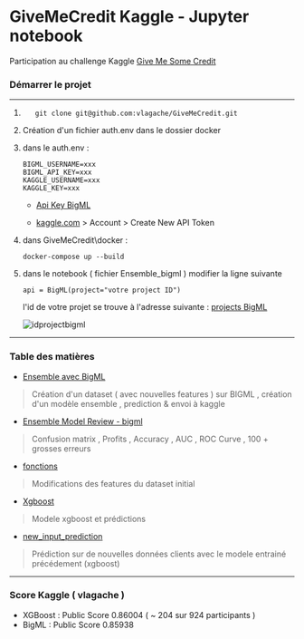 # GiveMeCredit Kaggle - Jupyter notebook 

Participation au challenge Kaggle [Give Me Some Credit ](https://www.kaggle.com/c/GiveMeSomeCredit)


### Démarrer le projet 
________________________________________________________
1. 
     ```
        git clone git@github.com:vlagache/GiveMeCredit.git
     ```
2. Création d'un fichier auth.env dans le dossier docker
3. dans le auth.env : 
    ```
    BIGML_USERNAME=xxx
    BIGML_API_KEY=xxx
    KAGGLE_USERNAME=xxx
    KAGGLE_KEY=xxx
    ```
    - [Api Key BigML](https://bigml.com/account/apikey)

    - [kaggle.com](https://www.kaggle.com/) > Account > Create New API Token
4. dans GiveMeCredit\docker :
    ```
    docker-compose up --build
    ```
5. dans le notebook ( fichier Ensemble_bigml ) modifier la ligne suivante 
    ```
    api = BigML(project="votre project ID")
    ```
    l'id de votre projet se trouve à l'adresse suivante : [projects BigML](https://bigml.com/dashboard/projects/)

    ![idprojectbigml](https://github.com/vlagache/give_me_credit/blob/master/img/idprojectbigml.JPG) 


__________________________________________________________________
### Table des matières


*  [Ensemble avec BigML](https://github.com/vlagache/give_me_credit/blob/master/1-Ensemble_bigml.ipynb)
> Création d'un dataset ( avec nouvelles features ) sur BIGML , création d'un modèle ensemble , prediction &   envoi à kaggle
*  [Ensemble Model Review - bigml](https://github.com/vlagache/give_me_credit/blob/master/2-Ensemble_ModelReview_bigml.ipynb)
> Confusion matrix , Profits , Accuracy , AUC , ROC Curve , 100 + grosses erreurs
*  [fonctions](https://github.com/vlagache/give_me_credit/blob/master/fonctions.ipynb)
> Modifications des features du dataset initial 
* [Xgboost](https://github.com/vlagache/give_me_credit/blob/master/3-Xgboost.ipynb)
> Modele xgboost et prédictions 
* [new_input_prediction](https://github.com/vlagache/give_me_credit/blob/master/4-new_input_prediction.ipynb)
> Prédiction sur de nouvelles données clients avec le modele entrainé précédement (xgboost)

________________________
### Score Kaggle ( vlagache )
* XGBoost : Public Score 0.86004 ( ~ 204 sur 924 participants )
* BigML : Public Score 0.85938